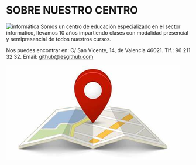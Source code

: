 # SOBRE NUESTRO CENTRO

![informática](./images/centro.jpg)
Somos un centro de educación especializado en el sector informático, llevamos 10 años impartiendo clases con modalidad presencial y semipresencial de todos nuestros cursos.


Nos puedes encontrar en:
C/ San Vicente, 14, de Valencia 46021.
Tlf.: 96 211 32 32.
Email: github@iesgithub.com

![ubicación](./images/ubicacion.jpg)

